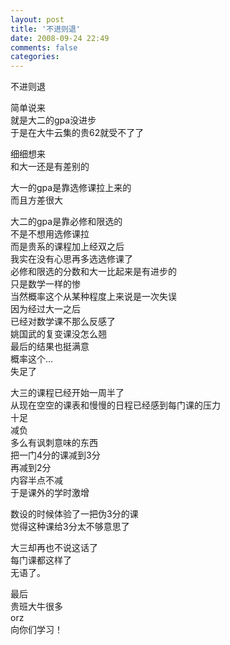 ```yaml
---
layout: post
title: '不进则退'
date: 2008-09-24 22:49
comments: false
categories: 
---
```

    

不进则退  
  
简单说来  
就是大二的gpa没进步  
于是在大牛云集的贵62就受不了了  
  
  
细细想来  
和大一还是有差别的  
  
大一的gpa是靠选修课拉上来的  
而且方差很大  
  
大二的gpa是靠必修和限选的  
不是不想用选修课拉  
而是贵系的课程加上经双之后  
我实在没有心思再多选选修课了  
必修和限选的分数和大一比起来是有进步的  
只是数学一样的惨  
当然概率这个从某种程度上来说是一次失误  
因为经过大一之后  
已经对数学课不那么反感了  
姚国武的复变课没怎么翘  
最后的结果也挺满意  
概率这个…  
失足了  
  
  
大三的课程已经开始一周半了  
从现在空空的课表和慢慢的日程已经感到每门课的压力   
十足  
减负  
多么有讽刺意味的东西  
把一门4分的课减到3分  
再减到2分  
内容半点不减  
于是课外的学时激增  
  
  
数设的时候体验了一把伪3分的课  
觉得这种课给3分太不够意思了  
  
大三却再也不说这话了  
每门课都这样了  
无语了。  
  
  
最后  
贵班大牛很多  
orz  
向你们学习！  
  
  

